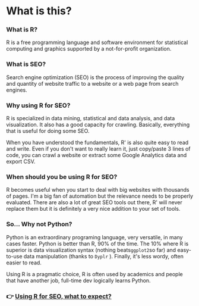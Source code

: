 # What is this?

### What is R?

R is a free programming language and software environment for statistical computing and graphics supported by a not-for-profit organization.

### What is SEO?

Search engine optimization \(SEO\) is the process of improving the quality and quantity of website traffic to a website or a web page from search engines.

### Why using R for SEO?

R is specialized in data mining, statistical and data analysis, and data visualization. It also has a good capacity for crawling. Basically, everything that is useful for doing some SEO.

When you have understood the fundamentals, R' is also quite easy to read and write. Even if you don't want to really learn it, just copy/paste 3 lines of code, you can crawl a website or extract some Google Analytics data and export CSV.

### When should you be using R for SEO?

R becomes useful when you start to deal with big websites with thousands of pages. I'm a big fan of automation but the relevance needs to be properly evaluated. There are also a lot of great SEO tools out there, R' will never replace them but it is definitely a very nice addition to your set of tools.

### So... Why not Python?

Python is an extraordinary programing language, very versatile, in many cases faster.  Python is better than R, 90% of the time. The 10% where R is superior is data visualization syntax \(nothing beats`ggplot2`so far\) and easy-to-use data manipulation \(thanks to `Dyplr` \). Finally, it's less wordy,  often easier to read.

Using R is a pragmatic choice, R is often used by academics and people that have another job, full-time dev logically learns Python. 

### 👉 [Using R for SEO, what to expect?](r-intro.md)

